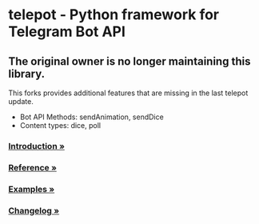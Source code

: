 # telepot - Python framework for Telegram Bot API

## The original owner is no longer maintaining this library.

This forks provides additional features that are missing in the last telepot update.

- Bot API Methods: sendAnimation, sendDice
- Content types: dice, poll


### [Introduction »](http://telepot.readthedocs.io/en/latest/)
### [Reference »](http://telepot.readthedocs.io/en/latest/reference.html)
### [Examples »](https://github.com/nickoala/telepot/tree/master/examples)
### [Changelog »](https://github.com/nickoala/telepot/blob/master/CHANGELOG.md)

